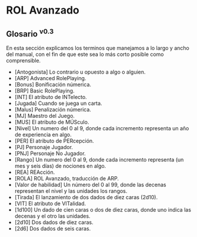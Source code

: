 # ROL Avanzado
## Glosario <sup>v0.3</sup>

En esta sección explicamos los terminos que manejamos a lo largo y ancho del manual, con el fin de que este sea lo más corto posible como comprensible.

* [Antogonista] Lo contrario u opuesto a algo o alguien.
* [ARP] Advanced RolePlaying.
* [Bonus] Bonificación númerica. 
* [BRP] Basic RolePlaying.
* [INT] El atributo de INTelecto.
* [Jugada] Cuando se juega un carta.
* [Malus] Penalización númerica. 
* [MJ] Maestro del Juego.
* [MUS] El atributo de MÚSculo.
* [Nivel] Un numero del 0 al 9, donde cada incremento representa un año de experiencia en algo.
* [PER] El atributo de PERcepción.
* [PJ] Personaje Jugador.
* [PNJ] Personaje No Jugador.
* [Rango] Un numero del 0 al 9, donde cada incremento representa (un mes y seis días) de nociones en algo.
* [REA] REAcción.
* [ROLA] ROL Avanzado, traducción de ARP.
* [Valor de habilidad] Un número del 0 al 99, donde las decenas representan el nivel y las unidades los rangos.
* [Tirada] El lanzamiento de dos dados de diez caras (2d10).
* [VIT] El atributo de VITalidad.
* [1d100] Un dado de cien caras o dos de diez caras, donde uno indica las decenas y el otro las unidades.
* [2d10] Dos dados de diez caras.
* [2d6] Dos dados de seis caras.
